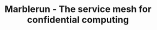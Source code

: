 ---
title: Marblerun - The service mesh for confidential computing
claim: The service mesh for confidential computing
OC3_headline: Meet us at OC3
OC3_more: We will host the world's first conference on Confidential Computing on March 11, 2021. 
OC3_more2: Our mission is to bring the existing community together and get new people excited about Confidential Computing.
description:
  "**Marblerun** makes it easy to deploy, scale, and verify your SGX-based apps on vanilla Kubernetes. Think Istio/Consul/Linkerd for [confidential computing](https://confidentialcomputing.io/). It's open source, written in Go, and truely cloud native."
buttons:
  get_started:
    caption: Get started →
    url: '/docs/getting-started/quickstart/'
  community:
    caption: Join the community
    url: '/community/'
features_list:
  items:
    - title: Everything always encrypted (even&nbsp;at&nbsp;runtime)
      icon: fas fa-lock
      description:
        All services run in secure enclaves; your data and code are encrypted even at runtime. Between enclaves, data is transmitted via mTLS. 
    - title: End-to-end verifiability for the whole cluster
      icon: fas fa-file-signature
      description:
        Get cryptographic proof that the topology of your cluster adheres to a Manifest defined in simple JSON.
    - title: Keep using your existing tools and stacks
      icon: fas fa-tools
      description:
        Despite using the latest confidential-computing tech, Marblerun works frictionless with [K8s](https://kubernetes.io/), [Helm](https://helm.sh/) and normal services meshes like [Istio](https://istio.io/) or [Linkerd](https://linkerd.io/). 
    - title: Cloud native and cloud agnostic
      icon: fas fa-cloud
      description:
        Marblerun is written in Go and uses standards like gRPC and REST. It scales and secures your apps in any cloud that has Intel SGX - like [Azure](https://azure.microsoft.com/en-us/solutions/confidential-compute/).
    - title: Deploy your first app in minutes 
      icon: fas fa-shipping-fast
      description:
        Usability and simplicity (and security of course!) are our guiding principles. Porting and deploying existing distributed Go apps only takes a few [simple steps](/docs/getting-started/quickstart).
    - title: Open source and open standards
      icon: fab fa-github
      description:
        Marblerun is open source and builds upon the industry standard [Open Enclave](https://openenclave.io/sdk/) and [Edgeless RT](https://github.com/edgelesssys/edgelessrt). In the future, it will also support [Graphene](https://github.com/oscarlab/graphene).
blog_list:
  items:
    - title: "[Blog post #1](https://edgelesssys.medium.com/why-we-need-a-service-mesh-for-confidential-computing-part-1-3-28f4bd6df679)"
      description: We give an intro to the concept of confidential computing.
    - title: "[Blog post #2](https://edgelesssys.medium.com/why-we-need-a-service-mesh-for-confidential-computing-part-2-3-c417fa581ef5)"
      description: We give intro to the service mesh concept and discuss crucial properties in the context of confidential computing.
    - title: "[Blog post #3](https://edgelesssys.medium.com/why-we-need-a-service-mesh-for-confidential-computing-part-3-3-ffc00b2c3508)"
      description: We describe how the two fit together and describe the key features and architecture of Marblerun.
---